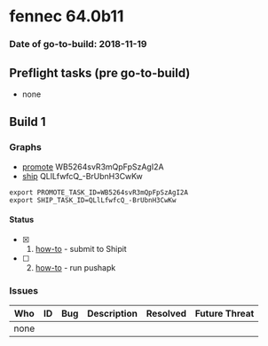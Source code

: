 # fennec 64.0b11

### Date of go-to-build: 2018-11-19

## Preflight tasks (pre go-to-build)
- none

## Build 1  

### Graphs
* [promote](https://tools.taskcluster.net/push-inspector/#/WB5264svR3mQpFpSzAgI2A) WB5264svR3mQpFpSzAgI2A
* [ship](https://tools.taskcluster.net/push-inspector/#/QLlLfwfcQ_-BrUbnH3CwKw) QLlLfwfcQ_-BrUbnH3CwKw
```
export PROMOTE_TASK_ID=WB5264svR3mQpFpSzAgI2A
export SHIP_TASK_ID=QLlLfwfcQ_-BrUbnH3CwKw
```


#### Status
- [x] 1.  [how-to](https://wiki.mozilla.org/Release:Release_Automation_on_Mercurial:Starting_a_Release#Submit_to_Ship_It)  - submit to Shipit
- [ ] 2.  [how-to](https://github.com/mozilla-releng/releasewarrior-2.0/blob/master/docs/release-promotion/mobile/howto.md)  - run pushapk

### Issues
| Who                 | ID               | Bug                                                                 | Description                | Resolved                | Future Threat                |
| ------------------- | ---------------- | ------------------------------------------------------------------- | -------------------------- | ----------------------- | ---------------------------- |
| none | | | | | |

